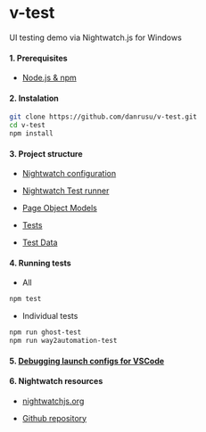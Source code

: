 # v-test

UI testing demo via Nightwatch.js for Windows

#### 1. Prerequisites

- [Node.js & npm](https://nodejs.org/en/download/)

#### 2. Instalation

```bash
git clone https://github.com/danrusu/v-test.git
cd v-test
npm install
```

#### 3. Project structure

- [Nightwatch configuration](./nightwatch.conf.js)

- [Nightwatch Test runner](./nightwatch.js)

- [Page Object Models](./pages)

- [Tests](./tests)

- [Test Data](./test-data)

#### 4. Running tests

- All

```bash
npm test
```

- Individual tests

```bash
npm run ghost-test
npm run way2automation-test
```

#### 5. [Debugging launch configs for VSCode](./.vscode/launch.json)

#### 6. Nightwatch resources

- [nightwatchjs.org](https://nightwatchjs.org/)

- [Github repository](https://github.com/nightwatchjs/nightwatch)
